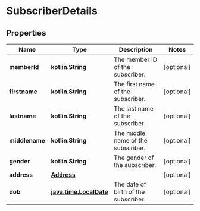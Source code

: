 
# SubscriberDetails

## Properties
Name | Type | Description | Notes
------------ | ------------- | ------------- | -------------
**memberId** | **kotlin.String** | The member ID of the subscriber. |  [optional]
**firstname** | **kotlin.String** | The first name of the subscriber. |  [optional]
**lastname** | **kotlin.String** | The last name of the subscriber. |  [optional]
**middlename** | **kotlin.String** | The middle name of the subscriber. |  [optional]
**gender** | **kotlin.String** | The gender of the subscriber. |  [optional]
**address** | [**Address**](Address.md) |  |  [optional]
**dob** | [**java.time.LocalDate**](java.time.LocalDate.md) | The date of birth of the subscriber. |  [optional]



